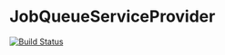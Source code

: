 # JobQueueServiceProvider

[![Build Status](https://travis-ci.org/Aureja/JobQueueServiceProvider.svg?branch=master)](https://travis-ci.org/Aureja/JobQueueServiceProvider)